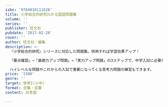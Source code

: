 ```yaml
---
isbn: '9784010111628'
title: 小学総合的研究わかる国語問題集
volume: ''
series: ''
publisher: 旺文社
pubdate: '2017-02-28'
cover: ''
author: 旺文社／編集
description: >-
  『小学総合的研究』シリーズに対応した問題集。併用すれば学習効果アップ！

  「要点確認」→「基礎力アップ問題」→「実力アップ問題」の3ステップで、中学入試に必要な内容を着実に学ぶことができます。基礎レベルから難関レベルまで正解する力が身につきます。

  ハイレベルな問題やこれからの入試で重要になってくる思考力問題の練習もできます。
price: '1500'
genre: ''
target: 学参I(小中)
format: 全集・双書
content: 日本語

---
```


